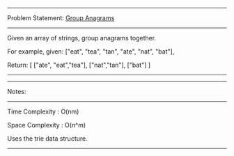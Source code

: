 ******************************************************************************
Problem Statement: [Group Anagrams](https://leetcode.com/problems/anagrams/)
******************************************************************************
Given an array of strings, group anagrams together. 

For example, given: ["eat", "tea", "tan", "ate", "nat", "bat"], 

Return: 
[
  ["ate", "eat","tea"],
  ["nat","tan"],
  ["bat"]
]

******************************************************************************

******************************************************************************
Notes: 
******************************************************************************
Time Complexity : O(nm)

Space Complexity : O(n^m)

Uses the trie data structure.
******************************************************************************